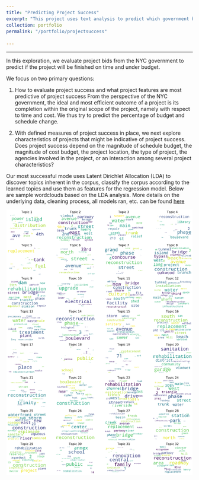 ```yaml
---
title: "Predicting Project Success"
excerpt: "This project uses text analysis to predict which government bids will be finished on time and under budget"
collection: portfolio
permalink: "/portfolio/projectsuccess"

---
```


---

In this exploration, we evaluate project bids from the NYC government to predict if the project will be finished on time and under budget.

We focus on two primary questions:
1. How to evaluate project success and what project features are most predictive of project success
From the perspective of the NYC government, the ideal and most efficient outcome of a project is its completion within the original scope of the project, namely with respect to time and cost. We thus try to predict the percentage of budget and schedule change.

2. With defined measures of project success in place, we next explore characteristics of projects that might be indicative of project success. Does project success depend on the magnitude of schedule budget, the magnitude of cost budget, the project location, the type of project, the agencies involved in the project, or an interaction among several project characteristics? 

Our most successful mode uses Latent Dirichlet Allocation (LDA) to discover topics inherent in the corpus, classify the corpus according to the learned topics and use them as features for the regression model.  Below are sample wordclouds based on the LDA analysis. More details on the underlying data, cleaning process, all models ran, etc. can be found  [here](https://github.com/awickett/GovtProjects/blob/master/FinalProjectDraft_BaseModel_v3.ipynb)


![Word Clouds](WordCloud.png)

